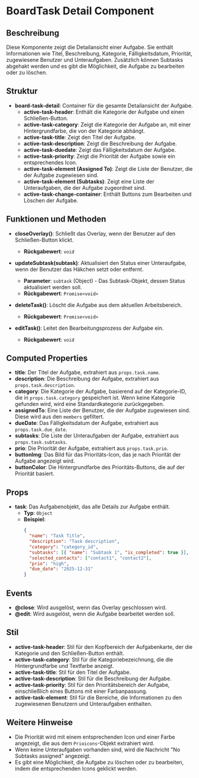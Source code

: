 # BoardTask Detail Component

## Beschreibung
Diese Komponente zeigt die Detailansicht einer Aufgabe. Sie enthält Informationen wie Titel, Beschreibung, Kategorie, Fälligkeitsdatum, Priorität, zugewiesene Benutzer und Unteraufgaben. Zusätzlich können Subtasks abgehakt werden und es gibt die Möglichkeit, die Aufgabe zu bearbeiten oder zu löschen.

## Struktur
- **board-task-detail**: Container für die gesamte Detailansicht der Aufgabe.
  - **active-task-header**: Enthält die Kategorie der Aufgabe und einen Schließen-Button.
  - **active-task-category**: Zeigt die Kategorie der Aufgabe an, mit einer Hintergrundfarbe, die von der Kategorie abhängt.
  - **active-task-title**: Zeigt den Titel der Aufgabe.
  - **active-task-description**: Zeigt die Beschreibung der Aufgabe.
  - **active-task-duedate**: Zeigt das Fälligkeitsdatum der Aufgabe.
  - **active-task-priority**: Zeigt die Priorität der Aufgabe sowie ein entsprechendes Icon.
  - **active-task-element (Assigned To)**: Zeigt die Liste der Benutzer, die der Aufgabe zugewiesen sind.
  - **active-task-element (Subtasks)**: Zeigt eine Liste der Unteraufgaben, die der Aufgabe zugeordnet sind.
  - **active-task-change-container**: Enthält Buttons zum Bearbeiten und Löschen der Aufgabe.

## Funktionen und Methoden
- **closeOverlay()**: Schließt das Overlay, wenn der Benutzer auf den Schließen-Button klickt.
  - **Rückgabewert**: `void`

- **updateSubtask(subtask)**: Aktualisiert den Status einer Unteraufgabe, wenn der Benutzer das Häkchen setzt oder entfernt.
  - **Parameter**: `subtask` (Object) - Das Subtask-Objekt, dessen Status aktualisiert werden soll.
  - **Rückgabewert**: `Promise<void>`

- **deleteTask()**: Löscht die Aufgabe aus dem aktuellen Arbeitsbereich.
  - **Rückgabewert**: `Promise<void>`

- **editTask()**: Leitet den Bearbeitungsprozess der Aufgabe ein.
  - **Rückgabewert**: `void`

## Computed Properties
- **title**: Der Titel der Aufgabe, extrahiert aus `props.task.name`.
- **description**: Die Beschreibung der Aufgabe, extrahiert aus `props.task.description`.
- **category**: Die Kategorie der Aufgabe, basierend auf der Kategorie-ID, die in `props.task.category` gespeichert ist. Wenn keine Kategorie gefunden wird, wird eine Standardkategorie zurückgegeben.
- **assignedTo**: Eine Liste der Benutzer, die der Aufgabe zugewiesen sind. Diese wird aus den `members` gefiltert.
- **dueDate**: Das Fälligkeitsdatum der Aufgabe, extrahiert aus `props.task.due_date`.
- **subtasks**: Die Liste der Unteraufgaben der Aufgabe, extrahiert aus `props.task.subtasks`.
- **prio**: Die Priorität der Aufgabe, extrahiert aus `props.task.prio`.
- **buttonImg**: Das Bild für das Prioritäts-Icon, das je nach Priorität der Aufgabe angezeigt wird.
- **buttonColor**: Die Hintergrundfarbe des Prioritäts-Buttons, die auf der Priorität basiert.

## Props
- **task**: Das Aufgabenobjekt, das alle Details zur Aufgabe enthält.
  - **Typ**: `Object`
  - **Beispiel**:
    ```json
    {
      "name": "Task Title",
      "description": "Task description",
      "category": "category_id",
      "subtasks": [{ "name": "Subtask 1", "is_completed": true }],
      "selected_contacts": ["contact1", "contact2"],
      "prio": "high",
      "due_date": "2025-12-31"
    }
    ```

## Events
- **@close**: Wird ausgelöst, wenn das Overlay geschlossen wird.
- **@edit**: Wird ausgelöst, wenn die Aufgabe bearbeitet werden soll.

## Stil
- **active-task-header**: Stil für den Kopfbereich der Aufgabenkarte, der die Kategorie und den Schließen-Button enthält.
- **active-task-category**: Stil für die Kategoriebezeichnung, die die Hintergrundfarbe und Textfarbe anzeigt.
- **active-task-title**: Stil für den Titel der Aufgabe.
- **active-task-description**: Stil für die Beschreibung der Aufgabe.
- **active-task-priority**: Stil für den Prioritätsbereich der Aufgabe, einschließlich eines Buttons mit einer Farbanpassung.
- **active-task-element**: Stil für die Bereiche, die Informationen zu den zugewiesenen Benutzern und Unteraufgaben enthalten.

## Weitere Hinweise
- Die Priorität wird mit einem entsprechenden Icon und einer Farbe angezeigt, die aus dem `Prioicons`-Objekt extrahiert wird.
- Wenn keine Unteraufgaben vorhanden sind, wird die Nachricht "No Subtasks assigned" angezeigt.
- Es gibt eine Möglichkeit, die Aufgabe zu löschen oder zu bearbeiten, indem die entsprechenden Icons geklickt werden.
